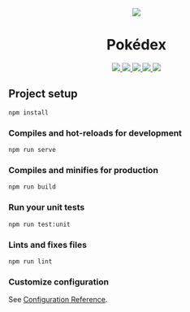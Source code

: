<p align="center">
  <img src="https://media1.giphy.com/media/q2wsGnr1MZjDa/source.gif">
</p>

<h1 align="center">Pokédex</h1>

<p align="center">
  <a href='https://travis-ci.org/luiztsmelo/pokedex'>
    <img src='https://travis-ci.org/luiztsmelo/pokedex.svg?branch=master'/>
  </a>
  <a href='https://coveralls.io/github/luiztsmelo/pokedex?branch=master'>
    <img src='https://coveralls.io/repos/github/luiztsmelo/pokedex/badge.svg?branch=master'/>
  </a>
  <a href="https://codeclimate.com/github/luiztsmelo/pokedex/maintainability">
    <img src="https://api.codeclimate.com/v1/badges/1aa35839180cb2010e64/maintainability"/>
  </a>
  <a href="https://snyk.io/test/github/luiztsmelo/pokedex?targetFile=package.json">
    <img src="https://snyk.io/test/github/luiztsmelo/pokedex/badge.svg?targetFile=package.json" data-canonical-src="https://snyk.io/test/github/luiztsmelo/pokedex?targetFile=package.json" style="max-width:100%;">
  </a>
  <a href="https://github.com/airbnb/javascript">
    <img src="https://camo.githubusercontent.com/f2b466f9f96144c14f09d27078d40db916227353/68747470733a2f2f696d672e736869656c64732e696f2f62616467652f636f64652532307374796c652d616972626e622d626c75652e7376673f7374796c653d666c61742d737175617265">
  </a>
</p>

## Project setup
```
npm install
```

### Compiles and hot-reloads for development
```
npm run serve
```

### Compiles and minifies for production
```
npm run build
```

### Run your unit tests
```
npm run test:unit
```

### Lints and fixes files
```
npm run lint
```

### Customize configuration
See [Configuration Reference](https://cli.vuejs.org/config/).
